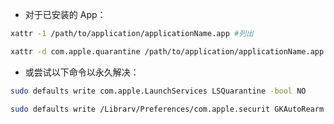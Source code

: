 - 对于已安装的 App：

```zsh
xattr -1 /path/to/application/applicationName.app #列出

xattr -d com.apple.quarantine /path/to/application/applicationName.app #清除
```

- 或尝试以下命令以永久解决：

```zsh
sudo defaults write com.apple.LaunchServices LSQuarantine -bool NO

sudo defaults write /Librarv/Preferences/com.apple.securit GKAutoRearm -bool NO
```

